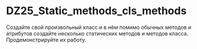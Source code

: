 # DZ25_Static_methods_cls_methods
Создайте свой произвольный класс и в нём помимо обычных методов и атрибутов
создайте несколько статических методов и методов класса.
Продемонстрируйте их работу.
